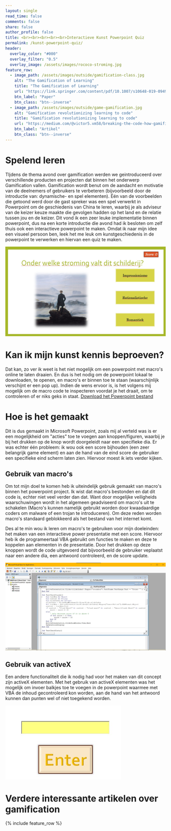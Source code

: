 ```yaml
---
layout: single
read_time: false
comments: false
share: false
author_profile: false
title: <br><br><br><br><br>Interactieve Kunst Powerpoint Quiz
permalink: /kunst-powerpoint-quiz/
header:
  overlay_color: "#000"
  overlay_filter: "0.5"
  overlay_image: /assets/images/rococo-stroming.jpg
feature_row:
  - image_path: /assets/images/outside/gamification-class.jpg
    alt: "The Gamification of Learning"
    title: "The Gamification of Learning"
    url: "https://link.springer.com/content/pdf/10.1007/s10648-019-09498-w.pdf"
    btn_label: "Paper"
    btn_class: "btn--inverse"
  - image_path: /assets/images/outside/game-gamification.jpg
    alt: "Gamification revolutionizing learning to code"
    title: "Gamification revolutionizing learning to code"
    url: "https://medium.com/@victor5.vm58/breaking-the-code-how-gamification-is-revolutionizing-learning-in-programming-0268671f5221"
    btn_label: "Artikel"
    btn_class: "btn--inverse"
---
```


# Spelend leren
TIjdens de thema avond over gamification werden we geintroduceerd over verschillende producten en projecten dat binnen het onderwerp Gamification vallen. Gamification wordt benut om de aandacht en motivatie van de deelnemers of gebruikers te verbeteren (bijvoorbeeld door de introductie van: dynamische- en spel elementen). Één van de voorbeelden die getoond werd door de gast spreker was een spel verwerkt in Powerpoint om de geschiedenis van China te leren, waarbij je als adviseur van de keizer keuze maakte die gevolgen hadden op het land en de relatie tussen jou en de keizer. Dit vond ik een zeer leuke implementatie binnen powerpoint, dus na een korte introductie die avond had ik besloten om zelf thuis ook een interactieve powerpoint te maken. Omdat ik naar mijn idee een visueel persoon ben, leek het me leuk om kunstgeschiedenis in de powerpoint te verwerken en hiervan een quiz te maken.

![Quiz vraag over een schilderij stroming](/assets/images/schilderij-stroming.jpg)

# Kan ik mijn kunst kennis beproeven?
Dat kan, zo ver ik weet is het niet mogelijk om een powerpoint met macro's online te laten draaien. En dus is het nodig om de powerpoint lokaal te downloaden, te openen, en macro's er binnen toe te staan (waarschijnlijk verschijnt er een pop up). Indien de wens ervoor is, is het volgens mij mogelijk om de macro code te inspecteren voordat je het draait, om te controleren of er niks geks in staat.
[Download het Powerpoint bestand](/assets/powerpoint/Kunst%20Quiz%20-%20Een%20Interactive%20Powerpoint.pptm)

# Hoe is het gemaakt
Dit is dus gemaakt in Microsoft Powerpoint, zoals mij al verteld was is er een mogelijkheid om "acties" toe te voegen aan knoppen/figuren, waarbij je bij het drukken op de knop wordt doorgeleidt naar een specifieke dia. Er was echter één probleem: ik wou ook een score bijhouden (een zeer belangrijk game element) en aan de hand van de eind score de gebruiker een specifieke eind scherm laten zien. Hiervoor moest ik iets verder kijken.

## Gebruik van macro's
Om tot mijn doel te komen heb ik uiteindelijk gebruik gemaakt van macro's binnen het powerpoint project.
Ik wist dat macro's bestonden en dat dit code is, echter niet veel verder dan dat. Want door mogelijke veiligheids waarschuwingen wordt in het algemeen geadviseerd om macro's uit te schakelen (Macro's kunnen namelijk gebruikt worden door kwaadaardige coders om malware of een trojan te introduceren). Om deze reden worden macro's standaard geblokkeerd als het bestand van het internet komt.

Des al te min wou ik leren om macro's te gebruiken voor mijn doeleinden: het maken van een interactieve power presentatie met een score.
Hiervoor heb ik de programeertaal VBA gebruikt om functies te maken en deze te koppelen aan elementen in de presentatie. Door het drukken op deze knoppen wordt de code uitgevoerd dat bijvoorbeeld de gebruiker veplaatst naar een andere dia, een antwoord controleerd, en de score update.

![Afbeelding van macro code](/assets/images/functie-code.jpg)

## Gebruik van activeX
Een andere functionaliteit die ik nodig had voor het maken van dit concept zijn activeX elementen. Met het gebruik van activeX elementen was het mogelijk om invoer balkjes toe te voegen in de powerpoint waarmee met VBA de inhoud gecontroleerd kon worden, aan de hand van het antwoord kunnen dan punten wel of niet toegekend worden.

![ActiveX element](/assets/images/activex.jpg)

# Verdere interessante artikelen over gamification
<div id='featured'></div>

{% include feature_row %}